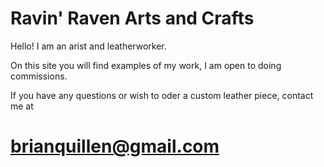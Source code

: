 # Ravin' Raven Arts and Crafts

Hello! I am an arist and leatherworker. 

On this site you will find examples of my work,
I am open to doing commissions.


If you have any questions or wish to oder a custom 
leather piece, contact me at 

# brianquillen@gmail.com
